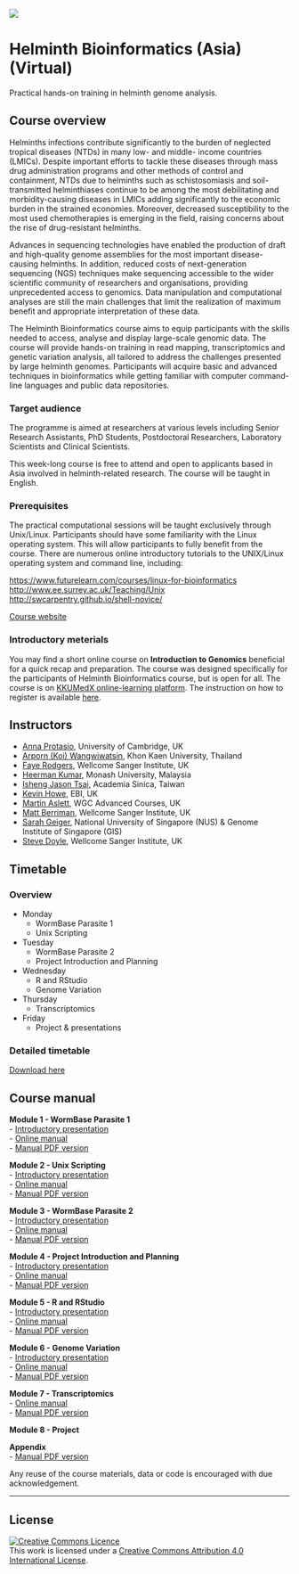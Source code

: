  ![](https://coursesandconferences.wellcomeconnectingscience.org/wp-content/themes/wcc_courses_and_conferences/dist/assets/svg/logo.svg)


# Helminth Bioinformatics (Asia) (Virtual)
Practical hands-on training in helminth genome analysis.

## Course overview
Helminths infections contribute significantly to the burden of neglected tropical diseases (NTDs) in many low- and middle- income countries (LMICs). Despite important efforts to tackle these diseases through mass drug administration programs and other methods of control and containment, NTDs due to helminths such as schistosomiasis and soil-transmitted helminthiases continue to be among the most debilitating and morbidity-causing diseases in LMICs adding significantly to the economic burden in the strained economies. Moreover, decreased susceptibility to the most used chemotherapies is emerging in the field, raising concerns about the rise of drug-resistant helminths.

Advances in sequencing technologies have enabled the production of draft and high-quality genome assemblies for the most important disease-causing helminths. In addition, reduced costs of next-generation sequencing (NGS) techniques make sequencing accessible to the wider scientific community of researchers and organisations, providing unprecedented access to genomics. Data manipulation and computational analyses are still the main challenges that limit the realization of maximum benefit and appropriate interpretation of these data.

The Helminth Bioinformatics course aims to equip participants with the skills needed to access, analyse and display large-scale genomic data. The course will provide hands-on training in read mapping, transcriptomics and genetic variation analysis, all tailored to address the challenges presented by large helminth genomes. Participants will acquire basic and advanced techniques in bioinformatics while getting familiar with computer command-line languages and public data repositories.

### Target audience
The programme is aimed at researchers at various levels including Senior Research Assistants, PhD Students, Postdoctoral Researchers, Laboratory Scientists and Clinical Scientists.

This week-long course is free to attend and open to applicants based in Asia involved in helminth-related research. The course will be taught in English.

### Prerequisites
The practical computational sessions will be taught exclusively through Unix/Linux. Participants should have some familiarity with the Linux operating system. This will allow participants to fully benefit from the course. There are numerous online introductory tutorials to the UNIX/Linux operating system and command line, including:

https://www.futurelearn.com/courses/linux-for-bioinformatics
http://www.ee.surrey.ac.uk/Teaching/Unix
http://swcarpentry.github.io/shell-novice/

[Course website](https://coursesandconferences.wellcomeconnectingscience.org/event/helminth-bioinformatics-asia-virtual-20210628/)

### Introductory meterials
You may find a short online course on **Introduction to Genomics** beneficial for a quick recap and preparation. The course was designed specifically for the participants of Helminth Bioinformatics course, but is open for all. The course is on [KKUMedX online-learning platform](https://kkumedx.md.kku.ac.th/). The instruction on how to register is available [here](https://github.com/WGCAdvancedCourses/Helminths_2021/blob/main/Introductory%20materials/How%20to%20register%20for%20Intro%20to%20Genomics%20course%20on%20KKUMedX.pdf).  

## Instructors
- [Anna Protasio](https://www.path.cam.ac.uk/directory/anna-protasio), University of Cambridge, UK
- [Arporn (Koi) Wangwiwatsin](https://www.researchgate.net/profile/Arporn-koi-Wangwiwatsin), Khon Kaen University, Thailand
- [Faye Rodgers](https://www.researchgate.net/scientific-contributions/Faye-H-Rodgers-2142579817), Wellcome Sanger Institute, UK
- [Heerman Kumar](https://www.researchgate.net/profile/Heerman-Kumar-Sandra-Kumar-2), Monash University, Malaysia
- [Isheng Jason Tsai](https://www.biodiv.tw/pi.php?submitStr=20210203203919&lang=en), Academia Sinica, Taiwan
- [Kevin Howe](https://www.ebi.ac.uk/about/people/kevin-howe), EBI, UK
- [Martin Aslett](https://coursesandconferences.wellcomeconnectingscience.org/about-us/the-team/), WGC Advanced Courses, UK
- [Matt Berriman](https://www.sanger.ac.uk/person/berriman-matt/), Wellcome Sanger Institute, UK
- [Sarah Geiger](https://www.linkedin.com/in/sarah-geiger-8b8681105/), National University of Singapore (NUS) & Genome Institute of Singapore (GIS)
- [Steve Doyle](https://www.sanger.ac.uk/person/doyle-stephen/), Wellcome Sanger Institute, UK



## Timetable
### Overview
- Monday
     - WormBase Parasite 1
     - Unix Scripting
- Tuesday
     - WormBase Parasite 2
     - Project Introduction and Planning
- Wednesday
     - R and RStudio
     - Genome Variation
- Thursday
     - Transcriptomics
- Friday
     - Project & presentations

### Detailed timetable
[Download here](Helminth_Bioinformatics_timetable_2021.pdf)


## Course manual
**Module 1 - WormBase Parasite 1**  
     - [Introductory presentation](presentations/)  
     - [Online manual](manuals/module_1_WBP1/module_1_WBP1.md)  
     - [Manual PDF version](manuals/)  

**Module 2 - Unix Scripting**  
     - [Introductory presentation](presentations/)  
     - [Online manual](manuals/module_2_linux_scripting/module_linux_scripting.md)  
     - [Manual PDF version](manuals/)  

**Module 3 - WormBase Parasite 2**  
     - [Introductory presentation](presentations/)  
     - [Online manual](manuals/module_3_WBP2/module_3_WBP2.md)   
     - [Manual PDF version](manuals/)  

**Module 4 - Project Introduction and Planning**  
     - [Introductory presentation](presentations/)  
     - [Online manual](manuals/module_4_project_intro/module_4_project_introduction.md)  
     - [Manual PDF version](manuals/)  

**Module 5 - R and RStudio**  
     - [Introductory presentation](presentations/)  
     - [Online manual](manuals/module_5_R/module_5_R_and_Rstudio.v2.html)  
     - [Manual PDF version](manuals/)  

**Module 6 - Genome Variation**  
     - [Introductory presentation](presentations/)  
     - [Online manual](manuals/module_6_genome_variation/module_6_genome_variation.md)  
     - [Manual PDF version](manuals/)   

**Module 7 - Transcriptomics**    
     - [Online manual](manuals/module_7_transcriptomics/module_7_transcriptomics.md)  
     - [Manual PDF version](manuals/)  

**Module 8 - Project**  

**Appendix**  
     - [Manual PDF version](manuals/)  



Any reuse of the course materials, data or code is encouraged with due acknowledgement.

******
## License
<a rel="license" href="http://creativecommons.org/licenses/by/4.0/"><img alt="Creative Commons Licence" style="border-width:0" src="https://i.creativecommons.org/l/by/4.0/88x31.png" /></a><br />This work is licensed under a <a rel="license" href="http://creativecommons.org/licenses/by/4.0/">Creative Commons Attribution 4.0 International License</a>.
